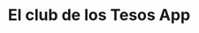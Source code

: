 ---
title: "El club de los Tesos App"
description: |
   App to motivate students from schools to enter into the engineering world, based on success stories from all around the world


people:
  - mastSergio
  - mastSantiago
  - mastCamilo
link: https://ingenieria.uniandes.edu.co/Paginas/Noticias.aspx?nid=289
layout: project
image: /img/project-images/clubDeLosTesos.jpg
---